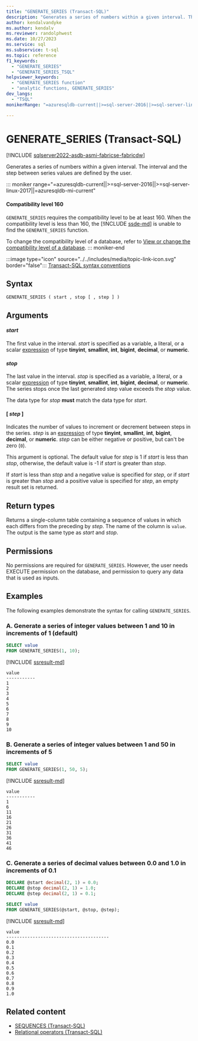 ```yaml
---
title: "GENERATE_SERIES (Transact-SQL)"
description: "Generates a series of numbers within a given interval. The interval and the step between series values are defined by the user."
author: kendalvandyke
ms.author: kendalv
ms.reviewer: randolphwest
ms.date: 10/27/2023
ms.service: sql
ms.subservice: t-sql
ms.topic: reference
f1_keywords:
  - "GENERATE_SERIES"
  - "GENERATE_SERIES_TSQL"
helpviewer_keywords:
  - "GENERATE_SERIES function"
  - "analytic functions, GENERATE_SERIES"
dev_langs:
  - "TSQL"
monikerRange: "=azuresqldb-current||>=sql-server-2016||>=sql-server-linux-2017||=azuresqldb-mi-current||=fabric"

---
```

# GENERATE_SERIES (Transact-SQL)

[!INCLUDE [sqlserver2022-asdb-asmi-fabricse-fabricdw](../../includes/applies-to-version/sqlserver2022-asdb-asmi-fabricse-fabricdw.md)]

Generates a series of numbers within a given interval. The interval and the step between series values are defined by the user.

::: moniker range="=azuresqldb-current||>=sql-server-2016||>=sql-server-linux-2017||=azuresqldb-mi-current"
#### Compatibility level 160

`GENERATE_SERIES` requires the compatibility level to be at least 160. When the compatibility level is less than 160, the [!INCLUDE [ssde-md](../../includes/ssde-md.md)] is unable to find the `GENERATE_SERIES` function.

To change the compatibility level of a database, refer to [View or change the compatibility level of a database](../../relational-databases/databases/view-or-change-the-compatibility-level-of-a-database.md).
::: moniker-end

:::image type="icon" source="../../includes/media/topic-link-icon.svg" border="false"::: [Transact-SQL syntax conventions](../language-elements/transact-sql-syntax-conventions-transact-sql.md)

## Syntax

```syntaxsql
GENERATE_SERIES ( start , stop [ , step ] )
```

## Arguments

#### *start*

The first value in the interval. *start* is specified as a variable, a literal, or a scalar [expression](../language-elements/expressions-transact-sql.md) of type **tinyint**, **smallint**, **int**, **bigint**, **decimal**, or **numeric**.

#### *stop*

The last value in the interval. *stop* is specified as a variable, a literal, or a scalar [expression](../language-elements/expressions-transact-sql.md) of type **tinyint**, **smallint**, **int**, **bigint**, **decimal**, or **numeric**. The series stops once the last generated step value exceeds the *stop* value.

The data type for *stop* **must** match the data type for *start*.

#### [ *step* ]

Indicates the number of values to increment or decrement between steps in the series. *step* is an [expression](../language-elements/expressions-transact-sql.md) of type **tinyint**, **smallint**, **int**, **bigint**, **decimal**, or **numeric**. *step* can be either negative or positive, but can't be zero (`0`).

This argument is optional. The default value for *step* is 1 if *start* is less than *stop*, otherwise, the default value is -1 if *start* is greater than *stop*.

If *start* is less than *stop* and a negative value is specified for *step*, or if *start* is greater than *stop* and a positive value is specified for *step*, an empty result set is returned.

## Return types

Returns a single-column table containing a sequence of values in which each differs from the preceding by *step*. The name of the column is `value`. The output is the same type as *start* and *stop*.

## Permissions

No permissions are required for `GENERATE_SERIES`. However, the user needs EXECUTE permission on the database, and permission to query any data that is used as inputs.

## Examples

The following examples demonstrate the syntax for calling `GENERATE_SERIES`.

### A. Generate a series of integer values between 1 and 10 in increments of 1 (default)

```sql
SELECT value
FROM GENERATE_SERIES(1, 10);
```

[!INCLUDE [ssresult-md](../../includes/ssresult-md.md)]

```output
value
-----------
1
2
3
4
5
6
7
8
9
10
```

### B. Generate a series of integer values between 1 and 50 in increments of 5

```sql
SELECT value
FROM GENERATE_SERIES(1, 50, 5);
```

[!INCLUDE [ssresult-md](../../includes/ssresult-md.md)]

```output
value
-----------
1
6
11
16
21
26
31
36
41
46
```

### C. Generate a series of decimal values between 0.0 and 1.0 in increments of 0.1

```sql
DECLARE @start decimal(2, 1) = 0.0;
DECLARE @stop decimal(2, 1) = 1.0;
DECLARE @step decimal(2, 1) = 0.1;

SELECT value
FROM GENERATE_SERIES(@start, @stop, @step);
```

[!INCLUDE [ssresult-md](../../includes/ssresult-md.md)]

```output
value
---------------------------------------
0.0
0.1
0.2
0.3
0.4
0.5
0.6
0.7
0.8
0.9
1.0
```

## Related content

- [SEQUENCES (Transact-SQL)](../../relational-databases/system-information-schema-views/sequences-transact-sql.md)
- [Relational operators (Transact-SQL)](../language-elements/relational-operators-transact-sql.md)
